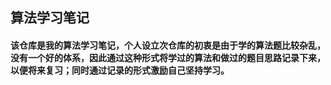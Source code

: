 ## 算法学习笔记
#### 该仓库是我的算法学习笔记，个人设立次仓库的初衷是由于学的算法题比较杂乱，没有一个好的体系，因此通过这种形式将学过的算法和做过的题目思路记录下来，以便将来复习；同时通过记录的形式激励自己坚持学习。
